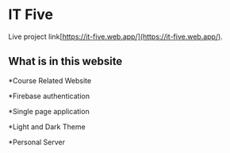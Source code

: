 # IT Five

Live project link[https://it-five.web.app/](https://it-five.web.app/).

## What is in this website

\*Course Related Website

\*Firebase authentication

\*Single page application

\*Light and Dark Theme

\*Personal Server
